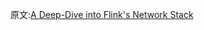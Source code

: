 





















原文:[A Deep-Dive into Flink's Network Stack](https://flink.apache.org/2019/06/05/flink-network-stack.html)
